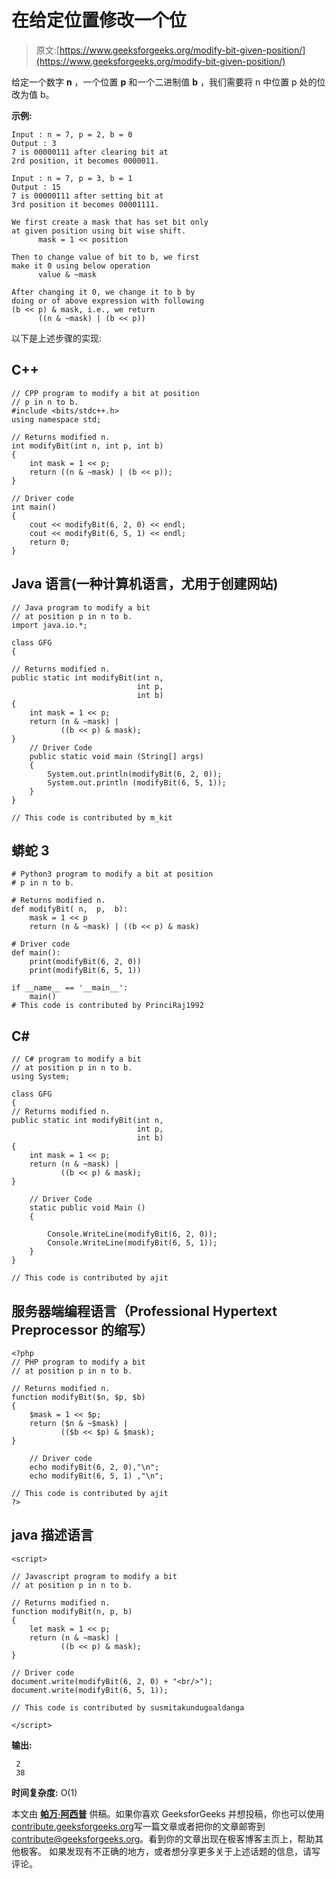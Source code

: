 # 在给定位置修改一个位

> 原文:[https://www.geeksforgeeks.org/modify-bit-given-position/](https://www.geeksforgeeks.org/modify-bit-given-position/)

给定一个数字 **n** ，一个位置 **p** 和一个二进制值 **b** ，我们需要将 n 中位置 p 处的位改为值 b。

**示例:**

```
Input : n = 7, p = 2, b = 0
Output : 3
7 is 00000111 after clearing bit at 
2rd position, it becomes 0000011.

Input : n = 7, p = 3, b = 1
Output : 15
7 is 00000111 after setting bit at 
3rd position it becomes 00001111.
```

```
We first create a mask that has set bit only 
at given position using bit wise shift.
      mask = 1 << position

Then to change value of bit to b, we first
make it 0 using below operation
      value & ~mask

After changing it 0, we change it to b by
doing or of above expression with following
(b << p) & mask, i.e., we return
      ((n & ~mask) | (b << p))
```

以下是上述步骤的实现:

## C++

```
// CPP program to modify a bit at position
// p in n to b.
#include <bits/stdc++.h>
using namespace std;

// Returns modified n.
int modifyBit(int n, int p, int b)
{
    int mask = 1 << p;
    return ((n & ~mask) | (b << p));
}

// Driver code
int main()
{
    cout << modifyBit(6, 2, 0) << endl;
    cout << modifyBit(6, 5, 1) << endl;
    return 0;
}
```

## Java 语言(一种计算机语言，尤用于创建网站)

```
// Java program to modify a bit
// at position p in n to b.
import java.io.*;

class GFG
{

// Returns modified n.
public static int modifyBit(int n,
                            int p,
                            int b)
{
    int mask = 1 << p;
    return (n & ~mask) |
           ((b << p) & mask);
}
    // Driver Code
    public static void main (String[] args)
    {
        System.out.println(modifyBit(6, 2, 0));
        System.out.println (modifyBit(6, 5, 1));
    }
}

// This code is contributed by m_kit
```

## 蟒蛇 3

```
# Python3 program to modify a bit at position
# p in n to b.

# Returns modified n.
def modifyBit( n,  p,  b):
    mask = 1 << p
    return (n & ~mask) | ((b << p) & mask)

# Driver code
def main():
    print(modifyBit(6, 2, 0))
    print(modifyBit(6, 5, 1))

if __name__ == '__main__':
    main()
# This code is contributed by PrinciRaj1992
```

## C#

```
// C# program to modify a bit
// at position p in n to b.
using System;

class GFG
{
// Returns modified n.
public static int modifyBit(int n,
                            int p,
                            int b)
{
    int mask = 1 << p;
    return (n & ~mask) |
           ((b << p) & mask);
}

    // Driver Code
    static public void Main ()
    {

        Console.WriteLine(modifyBit(6, 2, 0));
        Console.WriteLine(modifyBit(6, 5, 1));
    }
}

// This code is contributed by ajit
```

## 服务器端编程语言（Professional Hypertext Preprocessor 的缩写）

```
<?php
// PHP program to modify a bit
// at position p in n to b.

// Returns modified n.
function modifyBit($n, $p, $b)
{
    $mask = 1 << $p;
    return ($n & ~$mask) |
           (($b << $p) & $mask);
}

    // Driver code
    echo modifyBit(6, 2, 0),"\n";
    echo modifyBit(6, 5, 1) ,"\n";

// This code is contributed by ajit
?>
```

## java 描述语言

```
<script>

// Javascript program to modify a bit
// at position p in n to b.

// Returns modified n.
function modifyBit(n, p, b)
{
    let mask = 1 << p;
    return (n & ~mask) |
           ((b << p) & mask);
}

// Driver code
document.write(modifyBit(6, 2, 0) + "<br/>");
document.write(modifyBit(6, 5, 1));

// This code is contributed by susmitakundugoaldanga

</script>
```

**输出:**

```
 2
 38
```

**时间复杂度:** O(1)

本文由 [**帕万·阿西普**](https://www.facebook.com/pawan.asipu.5) 供稿。如果你喜欢 GeeksforGeeks 并想投稿，你也可以使用[contribute.geeksforgeeks.org](http://www.contribute.geeksforgeeks.org)写一篇文章或者把你的文章邮寄到 contribute@geeksforgeeks.org。看到你的文章出现在极客博客主页上，帮助其他极客。
如果发现有不正确的地方，或者想分享更多关于上述话题的信息，请写评论。